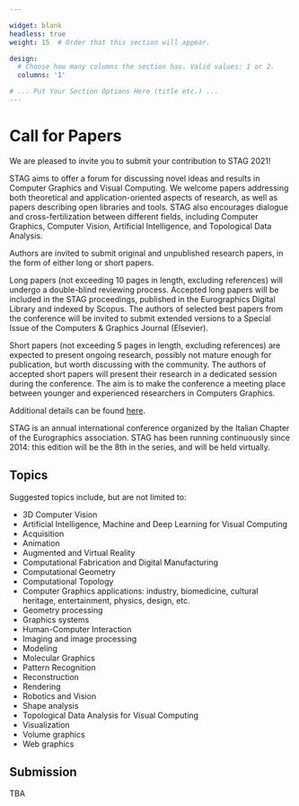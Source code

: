 ```yaml
---

widget: blank
headless: true
weight: 15  # Order that this section will appear.

design:
  # Choose how many columns the section has. Valid values: 1 or 2.
  columns: '1'

# ... Put Your Section Options Here (title etc.) ...
---
```


# Call for Papers

We are pleased to invite you to submit your contribution to STAG 2021!

STAG aims to offer a forum for discussing novel ideas and results in Computer Graphics and Visual Computing. We welcome papers addressing both theoretical and application-oriented aspects of research, as well as papers describing open libraries and tools. STAG also encourages dialogue and cross-fertilization between different fields, including Computer Graphics, Computer Vision, Artificial Intelligence, and Topological Data Analysis.

Authors are invited to submit original and unpublished research papers, in the form of either long or short papers.

Long papers (not exceeding 10 pages in length, excluding references) will undergo a double-blind reviewing process. Accepted long papers will be included in the STAG proceedings, published in the Eurographics Digital Library and indexed by Scopus. The authors of selected best papers from the conference will be invited to submit extended versions to a Special Issue of the Computers & Graphics Journal (Elsevier).

Short papers (not exceeding 5 pages in length, excluding references) are expected to present ongoing research, possibly not mature enough for publication, but worth discussing with the community. The authors of accepted short papers will present their research in a dedicated session during the conference. The aim is to make the conference a meeting place between younger and experienced researchers in Computers Graphics.

Additional details can be found [here]().

STAG is an annual international conference organized by the Italian Chapter of the Eurographics association. STAG has been running continuously since 2014: this edition will be the 8th in the series, and will be held virtually.

## Topics

Suggested topics include, but are not limited to:

- 3D Computer Vision
- Artificial Intelligence, Machine and Deep Learning for Visual Computing
- Acquisition
- Animation
- Augmented and Virtual Reality
- Computational Fabrication and Digital Manufacturing
- Computational Geometry
- Computational Topology
- Computer Graphics applications: industry, biomedicine, cultural heritage, entertainment, physics, design, etc.
- Geometry processing
- Graphics systems
- Human-Computer Interaction
- Imaging and image processing
- Modeling
- Molecular Graphics
- Pattern Recognition
- Reconstruction
- Rendering
- Robotics and Vision
- Shape analysis
- Topological Data Analysis for Visual Computing
- Visualization
- Volume graphics
- Web graphics

## Submission

TBA
